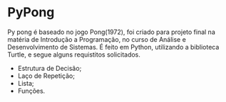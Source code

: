 # PyPong
Py pong é baseado no jogo Pong(1972), foi criado para projeto final na matéria de Introdução a Programação, no curso de Análise e Desenvolvimento de Sistemas. É feito em Python, utilizando a biblioteca Turtle, e segue alguns requistitos solicitados.
  * Estrutura de Decisão;
  * Laço de Repetição;
  * Lista;
  * Funções.

